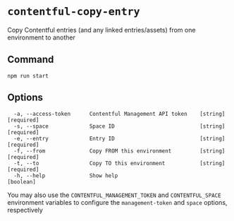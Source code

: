 # `contentful-copy-entry`

Copy Contentful entries (and any linked entries/assets) from one environment to another

## Command

```
npm run start
```

## Options

```
  -a, --access-token      Contentful Management API token    [string] [required]
  -s, --space             Space ID                           [string] [required]
  -e, --entry             Entry ID                           [string] [required]
  -f, --from              Copy FROM this environment         [string] [required]
  -t, --to                Copy TO this environment           [string] [required]
  -h, --help              Show help                                    [boolean]
```

You may also use the `CONTENTFUL_MANAGEMENT_TOKEN` and `CONTENTFUL_SPACE` environment variables to configure the `management-token` and `space` options, respectively
